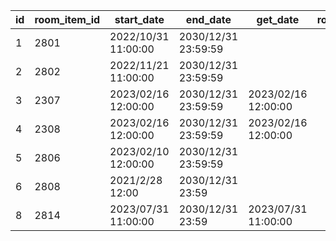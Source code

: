 |id|room_item_id|start_date|end_date|get_date|room_announcement_name|
| --- | --- | --- | --- | --- | --- |
|1|2801|2022/10/31 11:00:00|2030/12/31 23:59:59|||
|2|2802|2022/11/21 11:00:00|2030/12/31 23:59:59|||
|3|2307|2023/02/16 12:00:00|2030/12/31 23:59:59|2023/02/16 12:00:00||
|4|2308|2023/02/16 12:00:00|2030/12/31 23:59:59|2023/02/16 12:00:00||
|5|2806|2023/02/10 12:00:00|2030/12/31 23:59:59|||
|6|2808|2021/2/28 12:00|2030/12/31 23:59|||
|8|2814|2023/07/31 11:00:00|2030/12/31 23:59|2023/07/31 11:00:00||